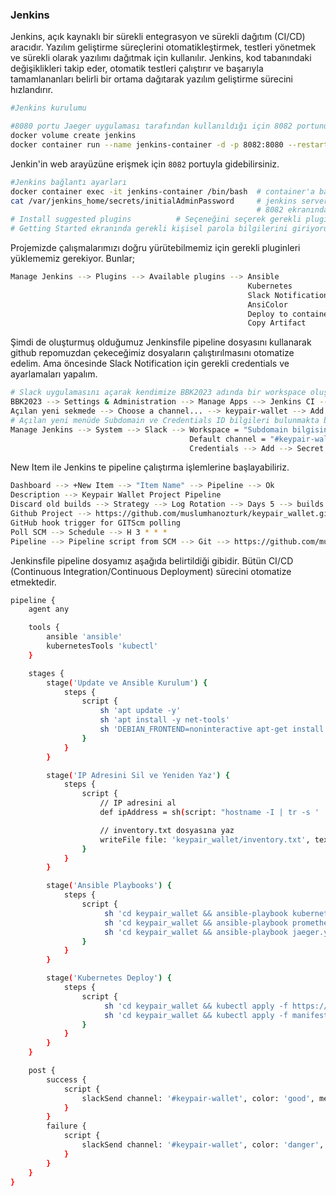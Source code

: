 ### Jenkins

Jenkins, açık kaynaklı bir sürekli entegrasyon ve sürekli dağıtım (CI/CD) aracıdır. Yazılım geliştirme süreçlerini otomatikleştirmek, testleri yönetmek ve sürekli olarak yazılımı dağıtmak için kullanılır. Jenkins, kod tabanındaki değişiklikleri takip eder, otomatik testleri çalıştırır ve başarıyla tamamlananları belirli bir ortama dağıtarak yazılım geliştirme sürecini hızlandırır.
```bash 
#Jenkins kurulumu

#8080 portu Jaeger uygulaması tarafından kullanıldığı için 8082 portunu kullanıyoruz.
docker volume create jenkins
docker container run --name jenkins-container -d -p 8082:8080 --restart=always -v jenkins:/var/jenkins_home jenkins/jenkins:lts
```
Jenkin'in web arayüzüne erişmek için ```8082``` portuyla gidebilirsiniz.
```bash 
#Jenkins bağlantı ayarları
docker container exec -it jenkins-container /bin/bash  # container'a bağlanıyoruz.
cat /var/jenkins_home/secrets/initialAdminPassword     # jenkins server parola bilgisini kopyalayın.
                                                       # 8082 ekranından parola girişini yapıyoruz.
# Install suggested plugins          # Seçeneğini seçerek gerekli pluginlerin yüklenmesini sağlıyoruz.
# Getting Started ekranında gerekli kişisel parola bilgilerini giriyoruz.
```
Projemizde çalışmalarımızı doğru yürütebilmemiz için gerekli pluginleri yüklememiz gerekiyor. Bunlar;
```bash 
Manage Jenkins --> Plugins --> Available plugins --> Ansible            --> Install
                                                     Kubernetes
                                                     Slack Notification
                                                     AnsiColor
                                                     Deploy to container
                                                     Copy Artifact       
```
Şimdi de oluşturmuş olduğumuz Jenkinsfile pipeline dosyasını kullanarak github repomuzdan çekeceğimiz dosyaların çalıştırılmasını otomatize edelim. Ama öncesinde Slack Notification için gerekli credentials ve ayarlamaları yapalım.
```bash 
# Slack uygulamasını açarak kendimize BBK2023 adında bir workspace oluşturalım ve channel olarakta keypair-wallet adında kanal açalım.
BBK2023 --> Settings & Administration --> Manage Apps --> Jenkins CI --> Add to Slack
Açılan yeni sekmede --> Choose a channel... --> keypair-wallet --> Add jenkins CI integration
# Açılan yeni menüde Subdomain ve Credentials ID bilgileri bulunmakta bunları, Jenkins Server'a geçip şimdi yapacağımız adımlarla ayarlamaları tamamlamış olacağız.
Manage Jenkins --> System --> Slack --> Workspace = "Subdomain bilgisini gir"
                                        Default channel = "#keypair-wallet"
                                        Credentials --> Add --> Secret Text seçilip ve Secret bölümüne Credentials ID girilerek kaydedilir.
```
New Item ile Jenkins te pipeline çalıştırma işlemlerine başlayabiliriz.
```bash 
Dashboard --> +New Item --> "Item Name" --> Pipeline --> Ok
Description --> Keypair Wallet Project Pipeline
Discard old builds --> Strategy --> Log Rotation --> Days 5 --> builds keep 3
Github Project --> https://github.com/muslumhanozturk/keypair_wallet.git
GitHub hook trigger for GITScm polling 
Poll SCM --> Schedule --> H 3 * * *
Pipeline --> Pipeline script from SCM --> Git --> https://github.com/muslumhanozturk/keypair_wallet.git --> */main
```
Jenkinsfile pipeline dosyamız aşağıda belirtildiği gibidir. Bütün CI/CD (Continuous Integration/Continuous Deployment) sürecini otomatize etmektedir.
```bash 
pipeline {
    agent any

    tools {
        ansible 'ansible'
        kubernetesTools 'kubectl'
    }

    stages {
        stage('Update ve Ansible Kurulum') {
            steps {
                script {
                    sh 'apt update -y'
                    sh 'apt install -y net-tools'
                    sh 'DEBIAN_FRONTEND=noninteractive apt-get install -y ansible'
                }
            }
        }

        stage('IP Adresini Sil ve Yeniden Yaz') {
            steps {
                script {
                    // IP adresini al 
                    def ipAddress = sh(script: "hostname -I | tr -s ' ' '\n' | head -n 1", returnStdout: true).trim()

                    // inventory.txt dosyasına yaz
                    writeFile file: 'keypair_wallet/inventory.txt', text: "[webserver]\n${ipAddress} ansible_connection=local\n"
                }
            }
        }

        stage('Ansible Playbooks') {
            steps {
                script {
                     sh 'cd keypair_wallet && ansible-playbook kubernetes_docker_config.yml'
                     sh 'cd keypair_wallet && ansible-playbook prometheus_grafana_nodeexporter.yml'
                     sh 'cd keypair_wallet && ansible-playbook jaeger.yml'
                }
            }
        }

        stage('Kubernetes Deploy') {
            steps {
                script { 
                     sh 'cd keypair_wallet && kubectl apply -f https://raw.githubusercontent.com/kubernetes/ingress-nginx/controller-v1.8.2/deploy/static/provider/aws/deploy.yaml'
                     sh 'cd keypair_wallet && kubectl apply -f manifest_files/'
                }
            }
        }
    }

    post {
        success {
            script {
                slackSend channel: '#keypair-wallet', color: 'good', message: "Build başariyla tamamlandi: ${currentBuild.fullDisplayName}"
            }
        }
        failure {
            script {
                slackSend channel: '#keypair-wallet', color: 'danger', message: "Build başarisiz oldu: ${currentBuild.fullDisplayName}"
            }
        }
    }
}
```
